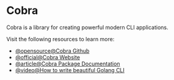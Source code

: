 # Cobra

Cobra is a library for creating powerful modern CLI applications.

Visit the following resources to learn more:

- [@opensource@Cobra Github](https://github.com/spf13/cobra)
- [@official@Cobra Website](https://cobra.dev/)
- [@article@Cobra Package Documentation](https://pkg.go.dev/github.com/spf13/cobra)
- [@video@How to write beautiful Golang CLI](https://www.youtube.com/watch?v=SSRIn5DAmyw)
